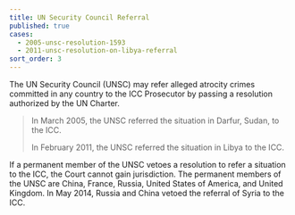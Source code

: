 ```yaml
---
title: UN Security Council Referral
published: true
cases:
  - 2005-unsc-resolution-1593
  - 2011-unsc-resolution-on-libya-referral
sort_order: 3
---
```



The UN Security Council (UNSC) may refer alleged atrocity crimes committed in any country to the ICC Prosecutor by passing a resolution authorized by the UN Charter.

> In March 2005, the UNSC referred the situation in Darfur, Sudan, to the ICC.&nbsp;
>
>
> In February 2011, the UNSC referred the situation in Libya to the ICC.

If a permanent member of the UNSC vetoes a resolution to refer a situation to the ICC, the Court cannot gain jurisdiction. The permanent members of the UNSC are China, France, Russia, United States of America, and United Kingdom. In May 2014, Russia and China vetoed the referral of Syria to the ICC.

&nbsp;